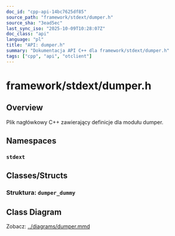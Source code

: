 ```yaml
---
doc_id: "cpp-api-14bc7625df85"
source_path: "framework/stdext/dumper.h"
source_sha: "3ead5ec"
last_sync_iso: "2025-10-09T10:28:07Z"
doc_class: "api"
language: "pl"
title: "API: dumper.h"
summary: "Dokumentacja API C++ dla framework/stdext/dumper.h"
tags: ["cpp", "api", "otclient"]
---
```


# framework/stdext/dumper.h

## Overview

Plik nagłówkowy C++ zawierający definicje dla modułu dumper.

## Namespaces

### `stdext`

## Classes/Structs

### Struktura: `dumper_dummy`

## Class Diagram

Zobacz: [../diagrams/dumper.mmd](../diagrams/dumper.mmd)
